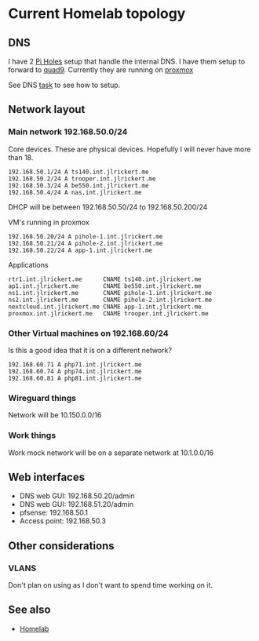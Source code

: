 # Current Homelab topology

## DNS

I have 2 [Pi Holes](../662) setup that handle the internal DNS. I have them setup to forward to [quad9](../668). Currently they are running on [proxmox](../635)

See DNS [task](../667) to see how to setup.

## Network layout

### Main network 192.168.50.0/24

Core devices. These are physical devices. Hopefully I will never have more than 18.

```
192.168.50.1/24 A ts140.int.jlrickert.me
192.168.50.2/24 A trooper.int.jlrickert.me
192.168.50.3/24 A be550.int.jlrickert.me
192.168.50.4/24 A nas.int.jlrickert.me
```

DHCP will be between 192.168.50.50/24 to 192.168.50.200/24

VM's running in proxmox

```
192.168.50.20/24 A pihole-1.int.jlrickert.me
192.168.50.21/24 A pihole-2.int.jlrickert.me
192.168.50.22/24 A app-1.int.jlrickert.me
```

Applications

```
rtr1.int.jlrickert.me      CNAME ts140.int.jlrickert.me
ap1.int.jlrickert.me       CNAME be550.int.jlrickert.me
ns1.int.jlrickert.me       CNAME pihole-1.int.jlrickert.me
ns2.int.jlrickert.me       CNAME pihole-2.int.jlrickert.me
nextcloud.int.jlrickert.me CNAME app-1.int.jlrickert.me
proxmox.int.jlrickert.me   CNAME trooper.int.jlrickert.me
```

### Other Virtual machines on 192.168.60/24

Is this a good idea that it is on a different network?

```
192.168.60.71 A php71.int.jlrickert.me
192.168.60.74 A php74.int.jlrickert.me
192.168.60.81 A php81.int.jlrickert.me
```

### Wireguard things

Network will be 10.150.0.0/16

### Work things

Work mock network will be on a separate network at 10.1.0.0/16

## Web interfaces

- DNS web GUI: 192.168.50.20/admin
- DNS web GUI: 192.168.51.20/admin
- pfsense: 192.168.50.1
- Access point: 192.168.50.3

## Other considerations

### VLANS

Don't plan on using as I don't want to spend time working on it.

## See also

- [Homelab](../578)